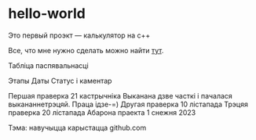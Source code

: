 # hello-world
Это первый проэкт — калькулятор на с++


Все, что мне нужно сделать можно найти [тут](https://docs.google.com/document/d/116Ch-CfY2T-KYU8IM7-SlZDHx7HXvUwgowSJoEwUsFM/mobilebasic).

Табліца паспявальнасці

Этапы Даты Статус і каментар

Першая праверка 21 кастрычніка Выканана дзве часткі і пачалася выкананнетрэцяй. Праца ідзе-=)
Другая праверка 10 лістапада
Трэцяя праверка 20 лістапада
Абарона праекта 1 снежня 2023

Тэма: навучыцца карыстацца github.com
